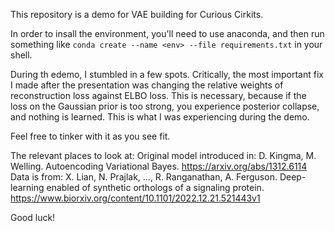 This repository is a demo for VAE building for Curious Cirkits.

In order to insall the environment, you'll need to use anaconda, and then run
something like
`conda create --name <env> --file requirements.txt`
in your shell.

During th edemo, I stumbled in a few spots. Critically, the most important fix
I made after the presentation was changing the relative weights of reconstruction loss against ELBO loss. This is necessary, because if the loss on the Gaussian prior is too strong, you experience posterior collapse, and nothing is learned. This is what I was experiencing during the demo.

Feel free to tinker with it as you see fit.

The relevant places to look at:
Original model introduced in: D. Kingma, M. Welling. Autoencoding Variational Bayes. https://arxiv.org/abs/1312.6114
Data is from: X. Lian, N. Prajlak, ..., R. Ranganathan, A. Ferguson. Deep-learning enabled of synthetic orthologs of a signaling protein. https://www.biorxiv.org/content/10.1101/2022.12.21.521443v1

Good luck!
